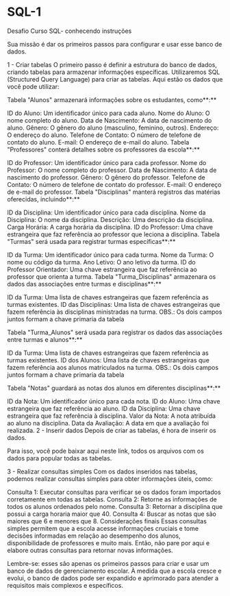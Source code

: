 # SQL-1
Desafio Curso SQL- conhecendo instruções 


Sua missão é dar os primeiros passos para configurar e usar esse banco de dados.

1 - Criar tabelas
O primeiro passo é definir a estrutura do banco de dados, criando tabelas para armazenar informações específicas. Utilizaremos SQL (Structured Query Language) para criar as tabelas. Aqui estão os dados que você pode utilizar:

Tabela "Alunos" armazenará informações sobre os estudantes, como**:**

ID do Aluno: Um identificador único para cada aluno.
Nome do Aluno: O nome completo do aluno.
Data de Nascimento: A data de nascimento do aluno.
Gênero: O gênero do aluno (masculino, feminino, outros).
Endereço: O endereço do aluno.
Telefone de Contato: O número de telefone de contato do aluno.
E-mail: O endereço de e-mail do aluno.
Tabela "Professores" conterá detalhes sobre os professores da escola**:**

ID do Professor: Um identificador único para cada professor.
Nome do Professor: O nome completo do professor.
Data de Nascimento: A data de nascimento do professor.
Gênero: O gênero do professor.
Telefone de Contato: O número de telefone de contato do professor.
E-mail: O endereço de e-mail do professor.
Tabela "Disciplinas" manterá registros das matérias oferecidas, incluindo**:**

ID da Disciplina: Um identificador único para cada disciplina.
Nome da Disciplina: O nome da disciplina.
Descrição: Uma descrição da disciplina.
Carga Horária: A carga horária da disciplina.
ID do Professor: Uma chave estrangeira que faz referência ao professor que leciona a disciplina.
Tabela "Turmas" será usada para registrar turmas específicas**:**

ID da Turma: Um identificador único para cada turma.
Nome da Turma: O nome ou código da turma.
Ano Letivo: O ano letivo da turma.
ID do Professor Orientador: Uma chave estrangeira que faz referência ao professor que orienta a turma.
Tabela "Turma_Disciplinas" armazenara os dados das associações entre turmas e disciplinas**:**

ID da Turma: Uma lista de chaves estrangeiras que fazem referência as turmas existentes.
ID das Disciplinas: Uma lista de chaves estrangeiras que fazem referência às disciplinas ministradas na turma.
OBS.: Os dois campos juntos formam a chave primaria da tabela

Tabela "Turma_Alunos" será usada para registrar os dados das associações entre turmas e alunos**:**

ID da Turma: Uma lista de chaves estrangeiras que fazem referência as turmas existentes.
ID dos Alunos: Uma lista de chaves estrangeiras que fazem referência aos alunos matriculados na turma.
OBS.: Os dois campos juntos formam a chave primaria da tabela

Tabela "Notas" guardará as notas dos alunos em diferentes disciplinas**:**

ID da Nota: Um identificador único para cada nota.
ID do Aluno: Uma chave estrangeira que faz referência ao aluno.
ID da Disciplina: Uma chave estrangeira que faz referência à disciplina.
Valor da Nota: A nota atribuída ao aluno na disciplina.
Data da Avaliação: A data em que a avaliação foi realizada.
2 - Inserir dados
Depois de criar as tabelas, é hora de inserir os dados.

Para isso, você pode baixar aqui neste link, todos os arquivos com os dados para popular todas as tabelas.

3 - Realizar consultas simples
Com os dados inseridos nas tabelas, podemos realizar consultas simples para obter informações úteis, como:

Consulta 1: Executar consultas para verificar se os dados foram importados corretamente em todas as tabelas.
Consulta 2: Retorne as informações de todos os alunos ordenados pelo nome.
Consulta 3: Retornar a disciplina que possui a carga horaria maior que 40.
Consulta 4: Buscar as notas que são maiores que 6 e menores que 8.
Considerações finais
Essas consultas simples permitem que a escola acesse informações cruciais e tome decisões informadas em relação ao desempenho dos alunos, disponibilidade de professores e muito mais. Então, não pare por aqui e elabore outras consultas para retornar novas informações.

Lembre-se: esses são apenas os primeiros passos para criar e usar um banco de dados de gerenciamento escolar. À medida que a escola cresce e evolui, o banco de dados pode ser expandido e aprimorado para atender a requisitos mais complexos e específicos.
